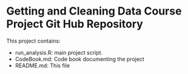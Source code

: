 # Getting and Cleaning Data Course Project Git Hub Repository

This project contains:

- run_analysis.R:  main project script.
- CodeBook.md: Code book documenting the project
- README.md: This file

